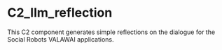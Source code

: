 # C2_llm_reflection
This C2 component generates simple reflections on the dialogue for the Social Robots VALAWAI applications.
